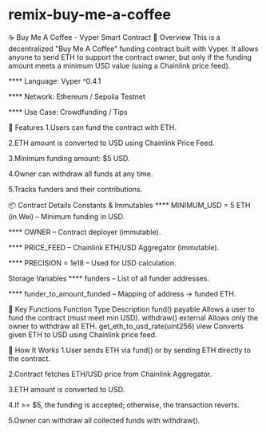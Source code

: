 
# remix-buy-me-a-coffee

☕ Buy Me A Coffee - Vyper Smart Contract
📌 Overview
This is a decentralized "Buy Me A Coffee" funding contract built with Vyper.
It allows anyone to send ETH to support the contract owner, but only if the funding amount meets a minimum USD value (using a Chainlink price feed).

**** Language: Vyper ^0.4.1

**** Network: Ethereum / Sepolia Testnet

**** Use Case: Crowdfunding / Tips

🔹 Features
1.Users can fund the contract with ETH.

2.ETH amount is converted to USD using Chainlink Price Feed.

3.Minimum funding amount: $5 USD.

4.Owner can withdraw all funds at any time.

5.Tracks funders and their contributions.

📦 Contract Details
Constants & Immutables
**** MINIMUM_USD = 5 ETH (in Wei) – Minimum funding in USD.

**** OWNER – Contract deployer (immutable).

**** PRICE_FEED – Chainlink ETH/USD Aggregator (immutable).

**** PRECISION = 1e18 – Used for USD calculation.

Storage Variables
**** funders – List of all funder addresses.

**** funder_to_amount_funded – Mapping of address → funded ETH.

🔹 Key Functions
Function	                       Type	                     Description
fund()                    	    payable	                   Allows a user to fund the contract (must meet min USD).
withdraw()	                    external	                 Allows only the owner to withdraw all ETH.
get_eth_to_usd_rate(uint256)	    view	                   Converts given ETH to USD using Chainlink price feed.

🔹 How It Works
1.User sends ETH via fund() or by sending ETH directly to the contract.

2.Contract fetches ETH/USD price from Chainlink Aggregator.

3.ETH amount is converted to USD.

4.If >= $5, the funding is accepted; otherwise, the transaction reverts.

5.Owner can withdraw all collected funds with withdraw().




   
